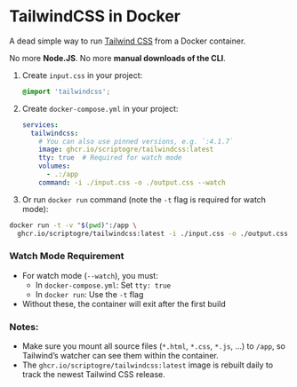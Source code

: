 # TailwindCSS in Docker

A dead simple way to run [Tailwind CSS](https://tailwindcss.com/) from a Docker container. 

No more **Node.JS**. No more **manual downloads of the CLI**.

1. Create `input.css` in your project:
    ```css
    @import 'tailwindcss';
    ``` 
2. Create `docker-compose.yml` in your project:
    ```yaml
    services:
      tailwindcss:
        # You can also use pinned versions, e.g. `:4.1.7`
        image: ghcr.io/scriptogre/tailwindcss:latest
        tty: true  # Required for watch mode
        volumes:
          - .:/app
        command: -i ./input.css -o ./output.css --watch
    ```

3. Or run `docker run` command (note the `-t` flag is required for watch mode):
```bash
docker run -t -v "$(pwd)":/app \
  ghcr.io/scriptogre/tailwindcss:latest -i ./input.css -o ./output.css --watch
```

### **Watch Mode Requirement**
- For watch mode (`--watch`), you must:
  - In `docker-compose.yml`: Set `tty: true`
  - In `docker run`: Use the `-t` flag
- Without these, the container will exit after the first build

### **Notes:**
- Make sure you mount all source files (`*.html`, `*.css`, `*.js`, …) to `/app`, so Tailwind’s watcher can see them within the container.
- The `ghcr.io/scriptogre/tailwindcss:latest` image is rebuilt daily to track the newest Tailwind CSS release.
